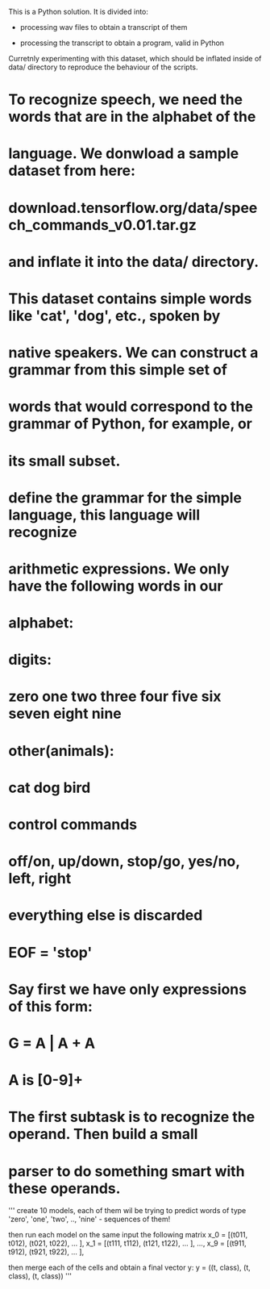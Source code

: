 This is a Python solution. It is divided into:

- processing wav files to obtain a transcript of them

- processing the transcript to obtain a program, valid in Python

Curretnly experimenting with this dataset, which should be inflated inside
of data/ directory to reproduce the behaviour of the scripts.

# To recognize speech, we need the words that are in the alphabet of the
# language. We donwload a sample dataset from here:
# download.tensorflow.org/data/speech_commands_v0.01.tar.gz
# and inflate it into the data/ directory.
# This dataset contains simple words like 'cat', 'dog', etc., spoken by
# native speakers. We can construct a grammar from this simple set of
# words that would correspond to the grammar of Python, for example, or
# its small subset.


# define the grammar for the simple language, this language will recognize
# arithmetic expressions. We only have the following words in our
# alphabet:

# digits:
# zero one two three four five six seven eight nine
# other(animals):
# cat dog bird
# control commands
# off/on, up/down, stop/go, yes/no, left, right
# everything else is discarded
# EOF = 'stop'

# Say first we have only expressions of this form:
# G = A | A + A
# A is [0-9]+

# The first subtask is to recognize the operand. Then build a small
# parser to do something smart with these operands.

'''
create 10 models, each of them wil be trying to predict words of type
'zero', 'one', 'two', .., 'nine' - sequences of them!

then run each model on the same input the following matrix
x_0 = [(t011, t012), (t021, t022), ... ],
x_1 = [(t111, t112), (t121, t122), ... ],
...,
x_9 = [(t911, t912), (t921, t922), ... ],

then merge each of the cells and obtain a final vector y:
y = ((t, class), (t, class), (t, class))
'''